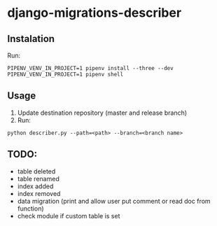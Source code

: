 # django-migrations-describer

## Instalation

Run:
```
PIPENV_VENV_IN_PROJECT=1 pipenv install --three --dev
PIPENV_VENV_IN_PROJECT=1 pipenv shell
```

## Usage
1. Update destination repository (master and release branch)
2. Run:
```
python describer.py --path=<path> --branch=<branch name>
```

## TODO:
 * table deleted
 * table renamed
 * index added
 * index removed
 * data migration (print and allow user put comment or read doc from function)
 * check module if custom table is set
